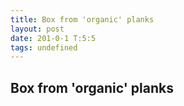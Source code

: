 ```yaml
---
title: Box from 'organic' planks
layout: post
date: 201-0-1 T:5:5
tags: undefined
---
```

## Box from 'organic' planks

